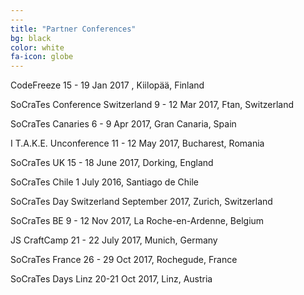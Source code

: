 ```yaml
---
---
title: "Partner Conferences"
bg: black
color: white
fa-icon: globe
---
```

CodeFreeze
15 - 19 Jan 2017 , Kiilopää, Finland

SoCraTes Conference Switzerland
9 - 12 Mar 2017, Ftan, Switzerland

SoCraTes Canaries
6 - 9 Apr 2017, Gran Canaria, Spain

I T.A.K.E. Unconference
11 - 12 May 2017, Bucharest, Romania

SoCraTes UK
15 - 18 June 2017, Dorking, England

SoCraTes Chile
1 July 2016, Santiago de Chile

SoCraTes Day Switzerland
September 2017, Zurich, Switzerland

SoCraTes BE
9 - 12 Nov 2017, La Roche-en-Ardenne, Belgium

JS CraftCamp
21 - 22 July 2017, Munich, Germany

SoCraTes France
26 - 29 Oct 2017, Rochegude, France

SoCraTes Days Linz
20-21 Oct 2017, Linz, Austria
